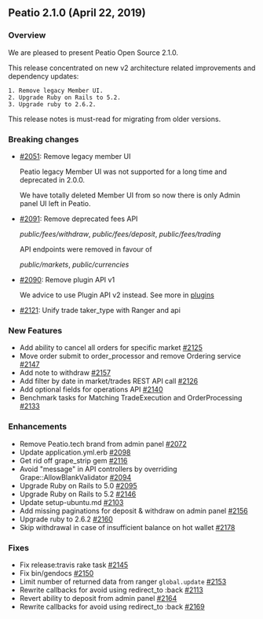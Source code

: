 ## Peatio 2.1.0 (April 22, 2019) ##

### Overview ###

We are pleased to present Peatio Open Source 2.1.0.

This release concentrated on new v2 architecture related improvements and dependency updates:

    1. Remove legacy Member UI.
    2. Upgrade Ruby on Rails to 5.2.
    3. Upgrade ruby to 2.6.2.

This release notes is must-read for migrating from older versions.

### Breaking changes ###

- [#2051](https://github.com/openware/peatio/pull/2051): Remove legacy member UI

  Peatio legacy Member UI was not supported for a long time and deprecated in 2.0.0.
  
  We have totally deleted Member UI from so now there is only Admin panel UI left in Peatio.
  
- [#2091](https://github.com/openware/peatio/pull/2091): Remove deprecated fees API

  *public/fees/withdraw*, *public/fees/deposit*, *public/fees/trading* 
  
  API endpoints were removed in favour of
  
  *public/markets*, *public/currencies*

- [#2090](https://github.com/openware/peatio/pull/2090): Remove plugin API v1

  We advice to use Plugin API v2 instead. See more in [plugins](../plugins.md)

- [#2121](https://github.com/openware/peatio/pull/2121): Unify trade taker_type with Ranger and api

### New Features ###

- Add ability to cancel all orders for specific market [\#2125](https://github.com/openware/peatio/pull/2125)
- Move order submit to order\_processor and remove Ordering service [\#2147](https://github.com/openware/peatio/pull/2147)
- Add note to withdraw [\#2157](https://github.com/openware/peatio/pull/2157)
- Add filter by date in market/trades REST API call [\#2126](https://github.com/openware/peatio/pull/2126)
- Add optional fields for operations API [\#2140](https://github.com/openware/peatio/pull/2140)
- Benchmark tasks for Matching TradeExecution and OrderProcessing [\#2133](https://github.com/openware/peatio/pull/2133)

### Enhancements ###

- Remove Peatio.tech brand from admin panel [#2072](https://github.com/openware/peatio/pull/2072)
- Update application.yml.erb [#2098](https://github.com/openware/peatio/pull/2098)
- Get rid off grape\_strip gem [\#2116](https://github.com/openware/peatio/pull/2116)
- Avoid "message" in API controllers by overriding Grape::AllowBlankValidator [\#2094](https://github.com/openware/peatio/pull/2094)
- Upgrade Ruby on Rails to 5.0 [\#2095](https://github.com/openware/peatio/pull/2095)
- Upgrade Ruby on Rails to 5.2 [\#2146](https://github.com/openware/peatio/pull/2146)
- Update setup-ubuntu.md [\#2103](https://github.com/openware/peatio/pull/2103)
- Add missing paginations for deposit & withdraw on admin panel [\#2156](https://github.com/openware/peatio/pull/2156)
- Upgrade ruby to 2.6.2 [\#2160](https://github.com/openware/peatio/pull/2160)
- Skip withdrawal in case of insufficient balance on hot wallet [\#2178](https://github.com/openware/peatio/pull/2178)

### Fixes ###

- Fix release:travis rake task [\#2145](https://github.com/openware/peatio/pull/2145)
- Fix bin/gendocs [\#2150](https://github.com/openware/peatio/pull/2150)
- Limit number of returned data from ranger `global.update` [\#2153](https://github.com/openware/peatio/pull/2153)
- Rewrite callbacks for avoid using redirect\_to :back [\#2113](https://github.com/openware/peatio/pull/2113)
- Revert ability to deposit from admin panel [\#2164](https://github.com/openware/peatio/pull/2164)
- Rewrite callbacks for avoid using redirect\_to :back [\#2169](https://github.com/openware/peatio/pull/2169)
